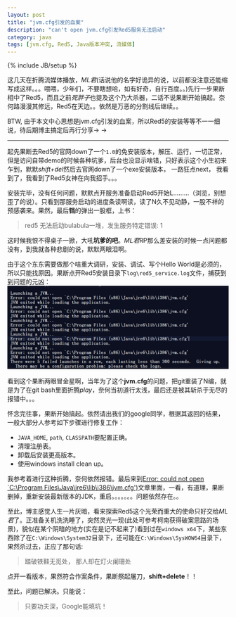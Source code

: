 ```yaml
---
layout: post
title: "jvm.cfg引发的血案"
description: "can't open jvm.cfg引发Red5服务无法启动"
category: java
tags: [jvm.cfg, Red5, Java版本冲突, 流媒体]
---
```

{% include JB/setup %}

这几天在折腾流媒体播放，*ML君*(话说他的名字好诡异的说，以前都没注意还能缩写成这样。。。喂喂，少年们，不要瞎想哈，如有好奇，自行百度。。)先行一步果断相中了Red5，而且之前*死胖子*也提及这个乃大杀器，二话不说果断开始搞起。奈何路漫漫其修远，Red5在天边。。依然是万恶的分割线后继续。。

BTW, 由于本文中心思想是jvm.cfg引发的血案，所以Red5的安装等等不一一细说，待后期博主搞定后再行分享→ →

***

起先果断去Red5的官网down了一个`1.0`的免安装版本，解压、运行，一切正常，但是访问自带demo的时候各种坑爹，后台也没显示啥错，只好表示这个小生初来乍到，默默*shift+del*然后去官网down了一个exe安装版本， 一路狂点next， 我看到了，我看到了Red5女神在向我招手。。。

安装完毕，没有任何问题，默默点开服务准备启动Red5开始L.........（浏览，别想歪了的说）。只看到那服务启动的进度条读啊读，读了N久不见动静，一股不祥的预感袭来。果然，最后**铛**的弹出一股框，上书：  

> red5 无法启动bulabula一堆，发生服务特定错误: 1

这时候我恨不得桌子一掀，大吼**坑爹的吧**。*ML君*RP那么差安装的时候一点问题都没有，到我就各种悲剧的说，默默两眼泪啊。

由于这个东东需要做那个啥重大调研，安装、调试、写个Hello World是必须的，所以只能找原因。果断点开Red5安装目录下`log\red5_service.log`文件，捕获到到问题的元凶：  
![can't open jvm.cfg导致Red5无法启动](/assets/images/2013-05/java_jvm_cfg_problem.png)

看到这个果断两眼冒金星啊，当年为了这个**jvm.cfg**的问题，把git重装了N编，就是为了在git bash里面折腾*play*，奈何当初道行太浅，最后还是被其斩杀于无尽的报错中。。。

怀念完往事，果断开始搞起。依然请出我们的google同学，根据其返回的结果，一般大部分人参考如下步骤进行修复工作：  

 * `JAVA_HOME`, `path`, `CLASSPATH`要配置正确。
 * 清理注册表。
 * 卸载后安装更高版本。
 * 使用windows install clean up。

我参考着进行这种折腾，奈何依然报错。最后来到[Error: could not open `C:\Program Files\Java\jre6\lib\i386\jvm.cfg')](http://lwjlaser.iteye.com/blog/1517346)文章里面，一看，有道理，果断删掉，重新安装最新版本的JDK，重启。。。。。。。问题依然存在。。

至此，博主感觉人生一片灰暗，看来探索Red5这个光荣而重大的使命只好交给*ML君*了。正准备关机洗洗睡了，突然灵光一现(此处可参考柯南获得破案思路的场景)，貌似在某个阴暗的地方(实在是记不起来了)看到过在`windows x64`下，某些东西除了在`C:\Windows\System32`目录下，还可能在`C:\Windows\SysWOW64`目录下，果然杀过去，正应了那句话:  

> 踏破铁鞋无觅处， 那人却在灯火阑珊处

点开一看版本，果然符合作案条件，果断祭起屠刀，**shift+delete**！！

至此，问题已解决。只能说：　

>只要功夫深，Google能填坑！




